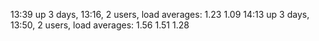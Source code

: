 13:39  up 3 days, 13:16, 2 users, load averages: 1.23 1.09 
14:13  up 3 days, 13:50, 2 users, load averages: 1.56 1.51 1.28

